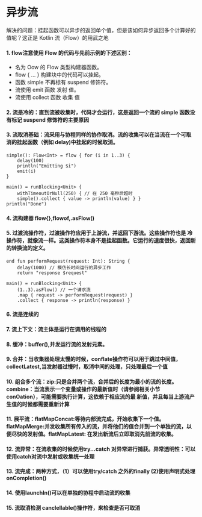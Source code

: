 # 异步流
解决的问题：挂起函数可以异步的返回单个值，但是该如何异步返回多个计算好的值呢？这正是 Kotlin 流（Flow）的⽤武之地
#### 1. flow注意使⽤ Flow 的代码与先前⽰例的下述区别：
   * 名为 Oow 的 Flow 类型构建器函数。 
   * flow { ... } 构建块中的代码可以挂起。
   * 函数 simple 不再标有 suspend 修饰符。
   * 流使⽤ emit 函数 发射 值。 
   * 流使⽤ collect 函数 收集 值
#### 2. 流是冷的：直到流被收集时，代码才会运行，这是返回⼀个流的 simple 函数没有标记 suspend 修饰符的主要原因
#### 3. 流取消基础：流采用与协程同样的协作取消。流的收集可以在当流在⼀个可取消的挂起函数（例如 delay)中挂起的时候取消。
``` 
simple(): Flow<Int> = flow { for (i in 1..3) {
	delay(100)
	println("Emitting $i")
	emit(i) 
}

main() = runBlocking<Unit> { 
	withTimeoutOrNull(250) { // 在 250 毫秒后超时 
	simple().collect { value -> println(value) } } 
println("Done")
```
#### 4. 流构建器 flow{},flowof,.asFlow()
#### 5. 过渡流操作符，过渡操作符应⽤于上游流，并返回下游流。这些操作符也是 冷操作符，就像流⼀样。这类操作符本⾝不是挂起函数。它运⾏的速度很快，返回新的转换流的定义。
```
end fun performRequest(request: Int): String { 
	delay(1000) // 模仿⻓时间运⾏的异步⼯作 
	return "response $request"

main() = runBlocking<Unit> { 
	(1..3).asFlow() // ⼀个请求流
	.map { request -> performRequest(request) }
	.collect { response -> println(response) }
```
#### 6. 流是连续的
#### 7. 流上下文：流主体是运行在调用的线程的
#### 8. 缓冲：buffer(),并发运行流的发射元素。
#### 9. 合并：当收集器处理太慢的时候，conflate操作符可以用于跳过中间值，collectLatest,当发射器过慢时，取消中间的处理，只处理最后一个值
#### 10. 组合多个流：zip:只是合并两个流，合并后的长度为最小的流的长度。combine：当流表⽰⼀个变量或操作的最新值时（请参阅相关⼩节 conOation），可能需要执⾏计算，这依赖于相应流的最 新值，并且每当上游流产⽣值的时候都需要重新计算
#### 11. 展平流：flatMapConcat:等待内部流完成，开始收集下一个值。flatMapMerge:并发收集所有传入的流，并将他们的值合并到一个单独的流，以便尽快的发射值。flatMapLatest: 在发出新流后立即取消先前流的收集。
#### 12. 流异常：在流收集的时候使用try...catch 对异常进行捕获。异常透明性：可以使用catch对流中发射或收集统一处理
#### 13. 流完成：两种方式，（1）可以使用try/catch 之外的finally (2)使用声明式处理 onCompletion()
#### 14. 使用launchIn()可以在单独的协程中启动流的收集
#### 15. 流取消检测 canclellable()操作符，来检查是否可取消


